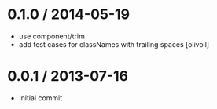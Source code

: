 
0.1.0 / 2014-05-19 
==================

 * use component/trim
 * add test cases for classNames with trailing spaces [olivoil]

0.0.1 / 2013-07-16
==================

 * Initial commit
